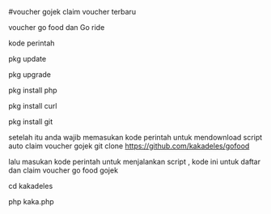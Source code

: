 #voucher gojek claim voucher terbaru

voucher go food dan Go ride

kode perintah 

pkg update

pkg upgrade

pkg install php

pkg install curl

pkg install git

setelah itu anda wajib memasukan kode perintah untuk mendownload script auto claim voucher gojek git clone https://github.com/kakadeles/gofood

lalu masukan kode perintah untuk menjalankan script , kode ini untuk daftar dan claim voucher go food gojek 

cd kakadeles

php kaka.php
